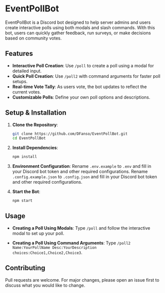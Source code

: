 # EventPollBot

EventPollBot is a Discord bot designed to help server admins and users create interactive polls using both modals and slash commands. With this bot, users can quickly gather feedback, run surveys, or make decisions based on community votes.

## Features

- **Interactive Poll Creation**: Use `/poll` to create a poll using a modal for detailed input.
- **Quick Poll Creation**: Use `/poll2` with command arguments for faster poll setups.
- **Real-time Vote Tally**: As users vote, the bot updates to reflect the current votes.
- **Customizable Polls**: Define your own poll options and descriptions.

## Setup & Installation

1. **Clone the Repository**:
   ```bash
   git clone https://github.com/DFanso/EventPollBot.git
   cd EventPollBot
   ```

2. **Install Dependencies**:
   ```bash
   npm install
   ```

3. **Environment Configuration**:
   Rename `.env.example` to `.env` and fill in your Discord bot token and other required configurations.
   Rename `.config.example.json` to `.config.json` and fill in your Discord bot token and other required configurations.

4. **Start the Bot**:
   ```bash
   npm start
   ```

## Usage

- **Creating a Poll Using Modals**:
   Type `/poll` and follow the interactive modal to set up your poll.

- **Creating a Poll Using Command Arguments**:
   Type `/poll2 Name:YourPollName Desc:YourDescription choices:Choice1,Choice2,Choice3`.

## Contributing

Pull requests are welcome. For major changes, please open an issue first to discuss what you would like to change.
